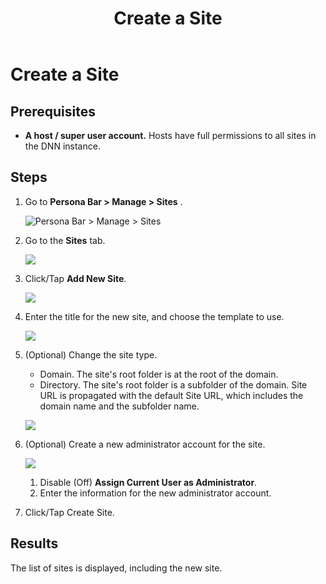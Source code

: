 ﻿---
uid: create-site
topic: create-site
locale: en
title: Create a Site
dnneditions: DNN Platform,Evoq Content,Evoq Engage
dnnversion: 09.02.00
parent-topic: administrators-sites-overview
related-topics: edit-site-properties,view-site,delete-site,move-site-to-another-server
---

# Create a Site

## Prerequisites

*   **A host / super user account.** Hosts have full permissions to all sites in the DNN instance.

## Steps

1.  Go to **Persona Bar \> Manage \> Sites** .
    
    ![Persona Bar > Manage > Sites](/images/scr-pbar-host-Manage-E91-platform.png)
    
2.  Go to the **Sites** tab.
    
      
    
    ![](/images/scr-Sites-SitesTab-E90.png)
    
      
    
3.  Click/Tap **Add New Site**.
    
      
    
    ![](/images/scr-Sites-AddNewSite-E90.png)
    
      
    
4.  Enter the title for the new site, and choose the template to use.
    
      
    
    ![](/images/scr-AddNewSite-E90.png)
    
      
    
5.  (Optional) Change the site type.
    
    *   Domain. The site's root folder is at the root of the domain.
    *   Directory. The site's root folder is a subfolder of the domain. Site URL is propagated with the default Site URL, which includes the domain name and the subfolder name.
    
      
    
    ![](/images/scr-AddNewSite-SiteTypeURL-E90.png)
    
      
    
6.  (Optional) Create a new administrator account for the site.
    
      
    
    ![](/images/scr-AddNewSite-NewAdministrator-E90.png)
    
      
    
    1.  Disable (Off) **Assign Current User as Administrator**.
    2.  Enter the information for the new administrator account.
7.  Click/Tap Create Site.

## Results

The list of sites is displayed, including the new site.
